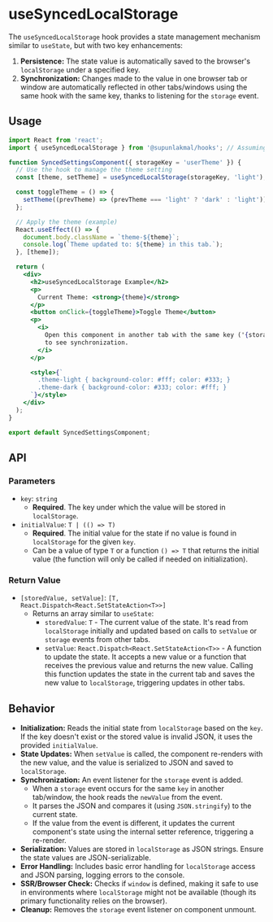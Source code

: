 # useSyncedLocalStorage

The `useSyncedLocalStorage` hook provides a state management mechanism similar to `useState`, but with two key enhancements:

1.  **Persistence:** The state value is automatically saved to the browser's `localStorage` under a specified key.
2.  **Synchronization:** Changes made to the value in one browser tab or window are automatically reflected in other tabs/windows using the same hook with the same key, thanks to listening for the `storage` event.

## Usage

```jsx
import React from 'react';
import { useSyncedLocalStorage } from '@supunlakmal/hooks'; // Assuming installation

function SyncedSettingsComponent({ storageKey = 'userTheme' }) {
  // Use the hook to manage the theme setting
  const [theme, setTheme] = useSyncedLocalStorage(storageKey, 'light'); // Default to 'light'

  const toggleTheme = () => {
    setTheme((prevTheme) => (prevTheme === 'light' ? 'dark' : 'light'));
  };

  // Apply the theme (example)
  React.useEffect(() => {
    document.body.className = `theme-${theme}`;
    console.log(`Theme updated to: ${theme} in this tab.`);
  }, [theme]);

  return (
    <div>
      <h2>useSyncedLocalStorage Example</h2>
      <p>
        Current Theme: <strong>{theme}</strong>
      </p>
      <button onClick={toggleTheme}>Toggle Theme</button>
      <p>
        <i>
          Open this component in another tab with the same key ('{storageKey}')
          to see synchronization.
        </i>
      </p>

      <style>{`
        .theme-light { background-color: #fff; color: #333; }
        .theme-dark { background-color: #333; color: #fff; }
      `}</style>
    </div>
  );
}

export default SyncedSettingsComponent;
```

## API

### Parameters

- `key`: `string`
  - **Required**. The key under which the value will be stored in `localStorage`.
- `initialValue`: `T | (() => T)`
  - **Required**. The initial value for the state if no value is found in `localStorage` for the given `key`.
  - Can be a value of type `T` or a function `() => T` that returns the initial value (the function will only be called if needed on initialization).

### Return Value

- `[storedValue, setValue]`: `[T, React.Dispatch<React.SetStateAction<T>>]`
  - Returns an array similar to `useState`:
    - `storedValue`: `T` - The current value of the state. It's read from `localStorage` initially and updated based on calls to `setValue` or `storage` events from other tabs.
    - `setValue`: `React.Dispatch<React.SetStateAction<T>>` - A function to update the state. It accepts a new value or a function that receives the previous value and returns the new value. Calling this function updates the state in the current tab and saves the new value to `localStorage`, triggering updates in other tabs.

## Behavior

- **Initialization:** Reads the initial state from `localStorage` based on the `key`. If the key doesn't exist or the stored value is invalid JSON, it uses the provided `initialValue`.
- **State Updates:** When `setValue` is called, the component re-renders with the new value, and the value is serialized to JSON and saved to `localStorage`.
- **Synchronization:** An event listener for the `storage` event is added.
  - When a `storage` event occurs for the same `key` in another tab/window, the hook reads the `newValue` from the event.
  - It parses the JSON and compares it (using `JSON.stringify`) to the current state.
  - If the value from the event is different, it updates the current component's state using the internal setter reference, triggering a re-render.
- **Serialization:** Values are stored in `localStorage` as JSON strings. Ensure the state values are JSON-serializable.
- **Error Handling:** Includes basic error handling for `localStorage` access and JSON parsing, logging errors to the console.
- **SSR/Browser Check:** Checks if `window` is defined, making it safe to use in environments where `localStorage` might not be available (though its primary functionality relies on the browser).
- **Cleanup:** Removes the `storage` event listener on component unmount.
